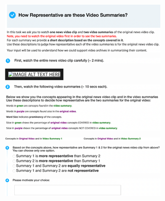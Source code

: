 
![alt text](https://github.com/oana-inel/FAIRView-VideoSummaryExplanations/raw/master/user_study2/img/screenshot1.png "")

![alt text](https://github.com/oana-inel/FAIRView-VideoSummaryExplanations/raw/master/user_study2/img/screenshot2.png "")

<a href="http://www.youtube.com/watch?feature=player_embedded&v=5cUj7Ta_J_A" target="_blank"><img src="http://img.youtube.com/vi/5cUj7Ta_J_A/0.jpg" 
alt="IMAGE ALT TEXT HERE" width="480" height="360" border="10" /></a>

![alt text](https://github.com/oana-inel/FAIRView-VideoSummaryExplanations/raw/master/user_study2/img/screenshot3.png "")

![alt text](https://github.com/oana-inel/FAIRView-VideoSummaryExplanations/raw/master/user_study2/img/screenshot4.png "")

![alt text](https://github.com/oana-inel/FAIRView-VideoSummaryExplanations/raw/master/user_study2/img/screenshot5.png "")

![alt text](https://github.com/oana-inel/FAIRView-VideoSummaryExplanations/raw/master/user_study2/img/screenshot6.png "")

![alt text](https://github.com/oana-inel/FAIRView-VideoSummaryExplanations/raw/master/user_study2/img/screenshot7.png "")


